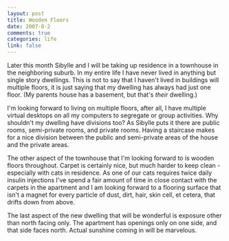 ```yaml
--- 
layout: post
title: Wooden Floors
date: 2007-8-2
comments: true
categories: life
link: false
---
```

Later this month Sibylle and I will be taking up residence in a townhouse in the neighboring suburb.  In my entire life I have never lived in anything but single story dwellings.  This is not to say that I haven't lived in buildings will multiple floors, it is just saying that my dwelling has always had just one floor.  (My parents house has a basement, but that's <i>their</i> dwelling.)

I'm looking forward to living on multiple floors, after all, I have multiple virtual desktops on all my computers to segregate or group activities.  Why shouldn't my dwelling have divisions too?  As Sibylle puts it there are public rooms, semi-private rooms, and private rooms.  Having a staircase makes for a nice division between the public and semi-private areas of the house and the private areas.

The other aspect of the townhouse that I'm looking forward to is wooden floors throughout.  Carpet is certainly nice, but much harder to keep clean - especially with cats in residence.  As one of our cats requires twice daily insulin injections I've spend a fair amount of time in close contact with the carpets in the apartment and I am looking forward to a flooring surface that isn't a magnet for every particle of dust, dirt, hair, skin cell, et cetera, that drifts down from above.

The last aspect of the new dwelling that will be wonderful is exposure other than north facing only.  The apartment has openings only on one side, and that side faces north.  Actual sunshine coming in will be marvelous.
